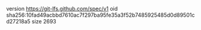 version https://git-lfs.github.com/spec/v1
oid sha256:10fad49acbbd7610ac7f297ba95fe35a3f52b7485925485d0d89501cd27218a5
size 2693
